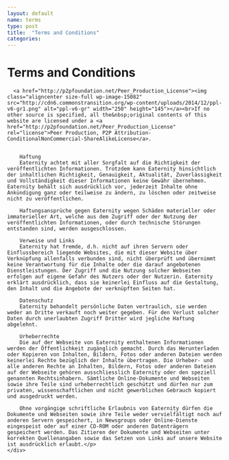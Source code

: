 ```yaml
---
layout: default
name: terms
type: post
title:  "Terms and Conditions"
categories:
---
```


<div class="container">
  <div class="row big-push-top small-push-bottom">
    <div class="col-xs-12 text-center">
      <h1>Terms and Conditions</h1>
    </div>
  </div>
  <div class="row push-bottom">
    <div class="col-xs-12 col-sm-offset-1 col-sm-10 text-center">
      <p>

      <a href="http://p2pfoundation.net/Peer_Production_License"><img class="aligncenter size-full wp-image-15082" src="http://cdn6.commonstransition.org/wp-content/uploads/2014/12/ppl-v6-gr1.png" alt="ppl-v6-gr" width="250" height="145"></a><br>If no other source is specified, all the&nbsp;original contents of this website are licensed under a <a href="http://p2pfoundation.net/Peer_Production_License" rel="license">Peer Production, P2P Attribution-ConditionalNonCommercial-ShareAlikeLicense</a>.


		Haftung
		Eaternity achtet mit aller Sorgfalt auf die Richtigkeit der veröffentlichten Informationen. Trotzdem kann Eaternity hinsichtlich der inhaltlichen Richtigkeit, Genauigkeit, Aktualität, Zuverlässigkeit und Vollständigkeit dieser Informationen keine Gewähr übernehmen. Eaternity behält sich ausdrücklich vor, jederzeit Inhalte ohne Ankündigung ganz oder teilweise zu ändern, zu löschen oder zeitweise nicht zu veröffentlichen.

		Haftungsansprüche gegen Eaternity wegen Schäden materieller oder immaterieller Art, welche aus dem Zugriff oder der Nutzung der veröffentlichten Informationen, oder durch technische Störungen entstanden sind, werden ausgeschlossen.

		Verweise und Links
		Eaternity hat fremde, d.h. nicht auf ihren Servern oder Einflussbereich liegende Websites, die mit dieser Website über Verknüpfung allenfalls verbunden sind, nicht überprüft und übernimmt keine Verantwortung für die Inhalte oder die darauf angebotenen Dienstleistungen. Der Zugriff und die Nutzung solcher Webseiten erfolgen auf eigene Gefahr des Nutzers oder der Nutzerin. Eaternity erklärt ausdrücklich, dass sie keinerlei Einfluss auf die Gestaltung, den Inhalt und die Angebote der verknüpften Seiten hat.

		Datenschutz
		Eaternity behandelt persönliche Daten vertraulich, sie werden weder an Dritte verkauft noch weiter gegeben. Für den Verlust solcher Daten durch unerlaubten Zugriff Dritter wird jegliche Haftung abgelehnt.

		Urheberrechte
		Die auf der Webseite von Eaternity enthaltenen Informationen werden der Öffentlichkeit zugänglich gemacht. Durch das Herunterladen oder Kopieren von Inhalten, Bildern, Fotos oder anderen Dateien werden keinerlei Rechte bezüglich der Inhalte übertragen. Die Urheber- und alle anderen Rechte an Inhalten, Bildern, Fotos oder anderen Dateien auf der Webseite gehören ausschliesslich Eaternity oder den speziell genannten Rechtsinhabern. Sämtliche Online-Dokumente und Webseiten sowie ihre Teile sind urheberrechtlich geschützt und dürfen nur zum privaten, wissenschaftlichen und nicht gewerblichen Gebrauch kopiert und ausgedruckt werden.

		Ohne vorgängige schriftliche Erlaubnis von Eaternity dürfen die Dokumente und Webseiten sowie ihre Teile weder vervielfältigt noch auf anderen Servern gespeichert, in Newsgroups oder Online-Dienste eingespeist oder auf einer CD-ROM oder anderen Datenträgern gespeichert werden. Das Zitieren der Dokumente und Webseiten unter korrekten Quellenangaben sowie das Setzen von Links auf unsere Website ist ausdrücklich erlaubt.</p>
    </div>
  </div>

</div>
